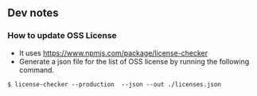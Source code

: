 ## Dev notes

### How to update OSS License

- It uses https://www.npmjs.com/package/license-checker
- Generate a json file for the list of OSS license by running the following command.

```
$ license-checker --production  --json --out ./licenses.json
```
